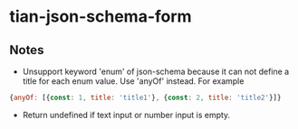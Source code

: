 # tian-json-schema-form

## Notes
+ Unsupport keyword 'enum' of json-schema because it can not define a title for each enum value. Use 'anyOf' instead. For example
```javascript
{anyOf: [{const: 1, title: 'title1'}, {const: 2, title: 'title2'}]}
```
+ Return undefined if text input or number input is empty.
